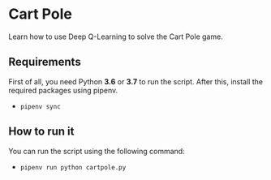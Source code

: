 # Cart Pole
Learn how to use Deep Q-Learning  to solve the Cart Pole game.

## Requirements
First of all, you need Python **3.6** or **3.7** to run the script. After this, install the required packages using pipenv.
- `pipenv sync`

## How to run it
You can run the script using the following command: 
- `pipenv run python cartpole.py`
